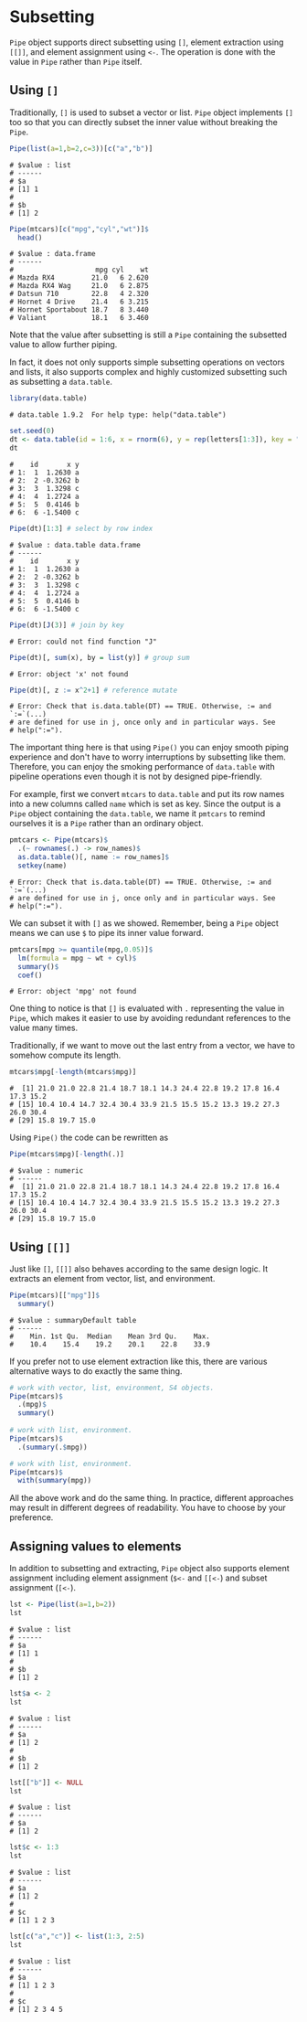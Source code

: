 

# Subsetting

`Pipe` object supports direct subsetting using `[]`, element extraction using `[[]]`, and element assignment using `<-`. The operation is done with the value in `Pipe` rather than `Pipe` itself.

## Using `[]`

Traditionally, `[]` is used to subset a vector or list. `Pipe` object implements `[]` too so that you can directly subset the inner value without breaking the `Pipe`.


```r
Pipe(list(a=1,b=2,c=3))[c("a","b")]
```

```
# $value : list 
# ------
# $a
# [1] 1
# 
# $b
# [1] 2
```

```r
Pipe(mtcars)[c("mpg","cyl","wt")]$
  head()
```

```
# $value : data.frame 
# ------
#                    mpg cyl    wt
# Mazda RX4         21.0   6 2.620
# Mazda RX4 Wag     21.0   6 2.875
# Datsun 710        22.8   4 2.320
# Hornet 4 Drive    21.4   6 3.215
# Hornet Sportabout 18.7   8 3.440
# Valiant           18.1   6 3.460
```

Note that the value after subsetting is still a `Pipe` containing the subsetted value to allow further piping. 

In fact, it does not only supports simple subsetting operations on vectors and lists, it also supports complex and highly customized subsetting such as subsetting a `data.table`.


```r
library(data.table)
```

```
# data.table 1.9.2  For help type: help("data.table")
```

```r
set.seed(0)
dt <- data.table(id = 1:6, x = rnorm(6), y = rep(letters[1:3]), key = "id")
dt
```

```
#    id       x y
# 1:  1  1.2630 a
# 2:  2 -0.3262 b
# 3:  3  1.3298 c
# 4:  4  1.2724 a
# 5:  5  0.4146 b
# 6:  6 -1.5400 c
```

```r
Pipe(dt)[1:3] # select by row index
```

```
# $value : data.table data.frame 
# ------
#    id       x y
# 1:  1  1.2630 a
# 2:  2 -0.3262 b
# 3:  3  1.3298 c
# 4:  4  1.2724 a
# 5:  5  0.4146 b
# 6:  6 -1.5400 c
```

```r
Pipe(dt)[J(3)] # join by key
```

```
# Error: could not find function "J"
```

```r
Pipe(dt)[, sum(x), by = list(y)] # group sum
```

```
# Error: object 'x' not found
```

```r
Pipe(dt)[, z := x^2+1] # reference mutate
```

```
# Error: Check that is.data.table(DT) == TRUE. Otherwise, := and `:=`(...)
# are defined for use in j, once only and in particular ways. See
# help(":=").
```

The important thing here is that using `Pipe()` you can enjoy smooth piping experience and don't have to worry interruptions by subsetting like them. Therefore, you can enjoy the smoking performance of `data.table` with pipeline operations even though it is not by designed pipe-friendly.

For example, first we convert `mtcars` to `data.table` and put its row names into a new columns called `name` which is set as key. Since the output is a `Pipe` object containing the `data.table`, we name it `pmtcars` to remind ourselves it is a `Pipe` rather than an ordinary object.


```r
pmtcars <- Pipe(mtcars)$
  .(~ rownames(.) -> row_names)$
  as.data.table()[, name := row_names]$
  setkey(name)
```

```
# Error: Check that is.data.table(DT) == TRUE. Otherwise, := and `:=`(...)
# are defined for use in j, once only and in particular ways. See
# help(":=").
```

We can subset it with `[]` as we showed. Remember, being a `Pipe` object means we can use `$` to pipe its inner value forward.


```r
pmtcars[mpg >= quantile(mpg,0.05)]$
  lm(formula = mpg ~ wt + cyl)$
  summary()$
  coef()
```

```
# Error: object 'mpg' not found
```

One thing to notice is that `[]` is evaluated with `.` representing the value in `Pipe`, which makes it easier to use by avoiding redundant references to the value many times.

Traditionally, if we want to move out the last entry from a vector, we have to somehow compute its length.


```r
mtcars$mpg[-length(mtcars$mpg)]
```

```
#  [1] 21.0 21.0 22.8 21.4 18.7 18.1 14.3 24.4 22.8 19.2 17.8 16.4 17.3 15.2
# [15] 10.4 10.4 14.7 32.4 30.4 33.9 21.5 15.5 15.2 13.3 19.2 27.3 26.0 30.4
# [29] 15.8 19.7 15.0
```

Using `Pipe()` the code can be rewritten as 


```r
Pipe(mtcars$mpg)[-length(.)]
```

```
# $value : numeric 
# ------
#  [1] 21.0 21.0 22.8 21.4 18.7 18.1 14.3 24.4 22.8 19.2 17.8 16.4 17.3 15.2
# [15] 10.4 10.4 14.7 32.4 30.4 33.9 21.5 15.5 15.2 13.3 19.2 27.3 26.0 30.4
# [29] 15.8 19.7 15.0
```


## Using `[[]]`

Just like `[]`, `[[]]` also behaves according to the same design logic. It extracts an element from vector, list, and environment.


```r
Pipe(mtcars)[["mpg"]]$
  summary()
```

```
# $value : summaryDefault table 
# ------
#    Min. 1st Qu.  Median    Mean 3rd Qu.    Max. 
#    10.4    15.4    19.2    20.1    22.8    33.9
```

If you prefer not to use element extraction like this, there are various alternative ways to do exactly the same thing.

```r
# work with vector, list, environment, S4 objects.
Pipe(mtcars)$
  .(mpg)$
  summary()
  
# work with list, environment.
Pipe(mtcars)$
  .(summary(.$mpg))

# work with list, environment.
Pipe(mtcars)$
  with(summary(mpg))
```

All the above work and do the same thing. In practice, different approaches may result in different degrees of readability. You have to choose by your preference.

## Assigning values to elements

In addition to subsetting and extracting, `Pipe` object also supports element assignment including element assignment (`$<-` and `[[<-`) and subset assignment (`[<-`).


```r
lst <- Pipe(list(a=1,b=2))
lst
```

```
# $value : list 
# ------
# $a
# [1] 1
# 
# $b
# [1] 2
```

```r
lst$a <- 2
lst
```

```
# $value : list 
# ------
# $a
# [1] 2
# 
# $b
# [1] 2
```

```r
lst[["b"]] <- NULL
lst
```

```
# $value : list 
# ------
# $a
# [1] 2
```

```r
lst$c <- 1:3
lst
```

```
# $value : list 
# ------
# $a
# [1] 2
# 
# $c
# [1] 1 2 3
```

```r
lst[c("a","c")] <- list(1:3, 2:5)
lst
```

```
# $value : list 
# ------
# $a
# [1] 1 2 3
# 
# $c
# [1] 2 3 4 5
```


